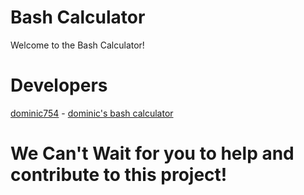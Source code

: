 # Bash Calculator 
Welcome to the Bash Calculator! 

# Developers
[dominic754](https://github.com/dominic754) - [dominic's bash calculator](https://github.com/dominic754/CalculatorInEveryLanguage/tree/main/Bash/main.bat)

# We Can't Wait for you to help and contribute to this project!
